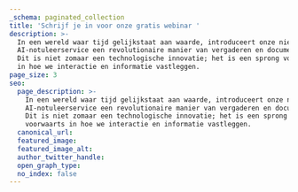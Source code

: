 ```yaml
---
_schema: paginated_collection
title: 'Schrijf je in voor onze gratis webinar '
description: >-
  In een wereld waar tijd gelijkstaat aan waarde, introduceert onze nieuwste
  AI-notuleerservice een revolutionaire manier van vergaderen en documenteren.
  Dit is niet zomaar een technologische innovatie; het is een sprong voorwaarts
  in hoe we interactie en informatie vastleggen.
page_size: 3
seo:
  page_description: >-
    In een wereld waar tijd gelijkstaat aan waarde, introduceert onze nieuwste
    AI-notuleerservice een revolutionaire manier van vergaderen en documenteren.
    Dit is niet zomaar een technologische innovatie; het is een sprong
    voorwaarts in hoe we interactie en informatie vastleggen.
  canonical_url:
  featured_image:
  featured_image_alt:
  author_twitter_handle:
  open_graph_type:
  no_index: false
---
```

